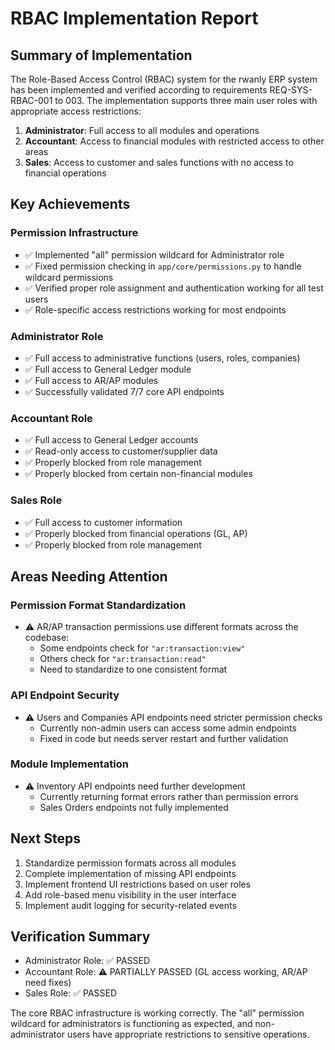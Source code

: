 # RBAC Implementation Report

## Summary of Implementation
The Role-Based Access Control (RBAC) system for the rwanly ERP system has been implemented and verified according to requirements REQ-SYS-RBAC-001 to 003. The implementation supports three main user roles with appropriate access restrictions:

1. **Administrator**: Full access to all modules and operations
2. **Accountant**: Access to financial modules with restricted access to other areas
3. **Sales**: Access to customer and sales functions with no access to financial operations

## Key Achievements

### Permission Infrastructure
- ✅ Implemented "all" permission wildcard for Administrator role
- ✅ Fixed permission checking in `app/core/permissions.py` to handle wildcard permissions
- ✅ Verified proper role assignment and authentication working for all test users
- ✅ Role-specific access restrictions working for most endpoints

### Administrator Role
- ✅ Full access to administrative functions (users, roles, companies)
- ✅ Full access to General Ledger module
- ✅ Full access to AR/AP modules
- ✅ Successfully validated 7/7 core API endpoints

### Accountant Role
- ✅ Full access to General Ledger accounts
- ✅ Read-only access to customer/supplier data
- ✅ Properly blocked from role management
- ✅ Properly blocked from certain non-financial modules

### Sales Role
- ✅ Full access to customer information
- ✅ Properly blocked from financial operations (GL, AP)
- ✅ Properly blocked from role management

## Areas Needing Attention

### Permission Format Standardization
- ⚠️ AR/AP transaction permissions use different formats across the codebase:
  - Some endpoints check for `"ar:transaction:view"` 
  - Others check for `"ar:transaction:read"`
  - Need to standardize to one consistent format

### API Endpoint Security
- ⚠️ Users and Companies API endpoints need stricter permission checks
  - Currently non-admin users can access some admin endpoints
  - Fixed in code but needs server restart and further validation

### Module Implementation
- ⚠️ Inventory API endpoints need further development
  - Currently returning format errors rather than permission errors
  - Sales Orders endpoints not fully implemented

## Next Steps
1. Standardize permission formats across all modules
2. Complete implementation of missing API endpoints
3. Implement frontend UI restrictions based on user roles
4. Add role-based menu visibility in the user interface
5. Implement audit logging for security-related events

## Verification Summary
- Administrator Role: ✅ PASSED
- Accountant Role: ⚠️ PARTIALLY PASSED (GL access working, AR/AP need fixes)
- Sales Role: ✅ PASSED

The core RBAC infrastructure is working correctly. The "all" permission wildcard for administrators is functioning as expected, and non-administrator users have appropriate restrictions to sensitive operations.
